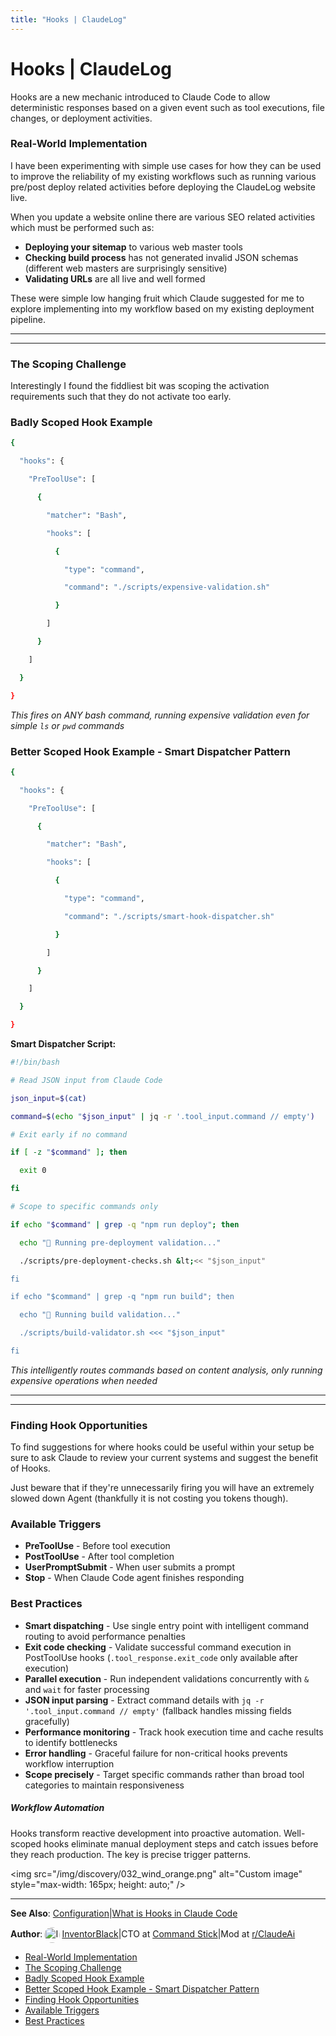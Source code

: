 ```yaml
---
title: "Hooks | ClaudeLog"
---
```


# Hooks | ClaudeLog

Hooks are a new mechanic introduced to Claude Code to allow deterministic responses based on a given event such as tool executions, file changes, or deployment activities.

### Real-World Implementation[​](#real-world-implementation "Direct link to Real-World Implementation")

I have been experimenting with simple use cases for how they can be used to improve the reliability of my existing workflows such as running various pre/post deploy related activities before deploying the ClaudeLog website live.

When you update a website online there are various SEO related activities which must be performed such as:

-   **Deploying your sitemap** to various web master tools
-   **Checking build process** has not generated invalid JSON schemas (different web masters are surprisingly sensitive)
-   **Validating URLs** are all live and well formed

These were simple low hanging fruit which Claude suggested for me to explore implementing into my workflow based on my existing deployment pipeline.

* * *

* * *

### The Scoping Challenge[​](#the-scoping-challenge "Direct link to The Scoping Challenge")

Interestingly I found the fiddliest bit was scoping the activation requirements such that they do not activate too early.

### Badly Scoped Hook Example[​](#badly-scoped-hook-example "Direct link to Badly Scoped Hook Example")

```bash
{

  "hooks": {

    "PreToolUse": [

      {

        "matcher": "Bash",

        "hooks": [

          {

            "type": "command",

            "command": "./scripts/expensive-validation.sh"

          }

        ]

      }

    ]

  }

}

```

*This fires on ANY bash command, running expensive validation even for simple `ls` or `pwd` commands*

### Better Scoped Hook Example - Smart Dispatcher Pattern[​](#better-scoped-hook-example---smart-dispatcher-pattern "Direct link to Better Scoped Hook Example - Smart Dispatcher Pattern")

```bash
{

  "hooks": {

    "PreToolUse": [

      {

        "matcher": "Bash",

        "hooks": [

          {

            "type": "command",

            "command": "./scripts/smart-hook-dispatcher.sh"

          }

        ]

      }

    ]

  }

}

```

**Smart Dispatcher Script:**

```bash
#!/bin/bash

# Read JSON input from Claude Code

json_input=$(cat)

command=$(echo "$json_input" | jq -r '.tool_input.command // empty')

# Exit early if no command

if [ -z "$command" ]; then

  exit 0

fi

# Scope to specific commands only

if echo "$command" | grep -q "npm run deploy"; then

  echo "🚀 Running pre-deployment validation..."

  ./scripts/pre-deployment-checks.sh &lt;<< "$json_input"

fi

if echo "$command" | grep -q "npm run build"; then

  echo "🔧 Running build validation..."

  ./scripts/build-validator.sh <<< "$json_input"

fi

```

*This intelligently routes commands based on content analysis, only running expensive operations when needed*

* * *

* * *

### Finding Hook Opportunities[​](#finding-hook-opportunities "Direct link to Finding Hook Opportunities")

To find suggestions for where hooks could be useful within your setup be sure to ask Claude to review your current systems and suggest the benefit of Hooks.

Just beware that if they're unnecessarily firing you will have an extremely slowed down Agent (thankfully it is not costing you tokens though).

### Available Triggers[​](#available-triggers "Direct link to Available Triggers")

-   **PreToolUse** - Before tool execution
-   **PostToolUse** - After tool completion
-   **UserPromptSubmit** - When user submits a prompt
-   **Stop** - When Claude Code agent finishes responding

### Best Practices[​](#best-practices "Direct link to Best Practices")

-   **Smart dispatching** - Use single entry point with intelligent command routing to avoid performance penalties
-   **Exit code checking** - Validate successful command execution in PostToolUse hooks (`.tool_response.exit_code` only available after execution)
-   **Parallel execution** - Run independent validations concurrently with `&` and `wait` for faster processing
-   **JSON input parsing** - Extract command details with `jq -r '.tool_input.command // empty'` (fallback handles missing fields gracefully)
-   **Performance monitoring** - Track hook execution time and cache results to identify bottlenecks
-   **Error handling** - Graceful failure for non-critical hooks prevents workflow interruption
-   **Scope precisely** - Target specific commands rather than broad tool categories to maintain responsiveness

##### Workflow Automation

Hooks transform reactive development into proactive automation. Well-scoped hooks eliminate manual deployment steps and catch issues before they reach production. The key is precise trigger patterns.

<img src="/img/discovery/032_wind_orange.png" alt="Custom image" style="max-width: 165px; height: auto;" /&gt;

* * *

**See Also**: [Configuration](/configuration/)|[What is Hooks in Claude Code](/faqs/what-is-hooks-in-claude-code/)

**Author**:[<img src="/img/claudes-greatest-soldier.png" alt="InventorBlack profile" style="width: 25px; height: 25px; display: inline-block; vertical-align: middle; margin: 0 3px; border-radius: 50%;" />InventorBlack](https://www.linkedin.com/in/wilfredkasekende/)|CTO at [Command Stick](https://commandstick.com)|Mod at [r/ClaudeAi](https://reddit.com/r/ClaudeAI)

-   [Real-World Implementation](#real-world-implementation)
-   [The Scoping Challenge](#the-scoping-challenge)
-   [Badly Scoped Hook Example](#badly-scoped-hook-example)
-   [Better Scoped Hook Example - Smart Dispatcher Pattern](#better-scoped-hook-example---smart-dispatcher-pattern)
-   [Finding Hook Opportunities](#finding-hook-opportunities)
-   [Available Triggers](#available-triggers)
-   [Best Practices](#best-practices)